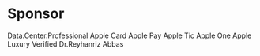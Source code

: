 # Sponsor
Data.Center.Professional
Apple Card
Apple Pay
Apple Tic
Apple One
Apple Luxury
Verified
Dr.Reyhanriz Abbas
